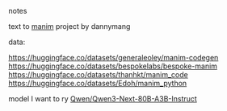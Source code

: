 notes

text to [manim](https://github.com/3b1b/manim) project by dannymang

data:

https://huggingface.co/datasets/generaleoley/manim-codegen
https://huggingface.co/datasets/bespokelabs/bespoke-manim
https://huggingface.co/datasets/thanhkt/manim_code
https://huggingface.co/datasets/Edoh/manim_python

model I want to ry
[Qwen/Qwen3-Next-80B-A3B-Instruct](https://huggingface.co/Qwen/Qwen3-Next-80B-A3B-Instruct)
